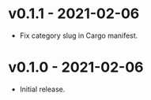 # v0.1.1 - 2021-02-06
* Fix category slug in Cargo manifest.

# v0.1.0 - 2021-02-06
* Initial release.

